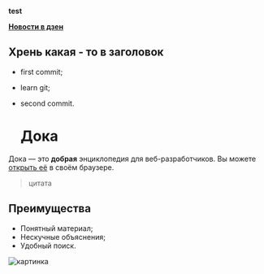**test**

[__Новости в дзен__](https://dzen.ru)   
## Хрень какая - то в заголовок

- first commit;   
- learn git;
- second commit. 

    # Дока

Дока — это **добрая** энциклопедия для веб-разработчиков.
Вы можете [открыть её](https://doka.guide) в своём браузере.

>цитата

## Преимущества

- Понятный материал;
- Нескучные объяснения;
- Удобный поиск.

![картинка](https://fresco.wallset.ru/images/detailed/1208/3086.jpg)
